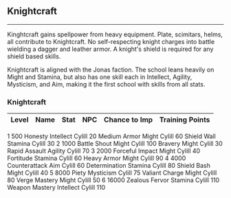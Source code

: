 ## Knightcraft

---

Kinghtcraft gains spellpower from heavy equipment. Plate, scimitars, helms, all contribute to Knightcraft. No self-respecting knight charges into battle wielding a dagger and leather armor. A knight's shield is required for any shield based skills.

Knightcraft is aligned with the Jonas faction.
The school leans heavily on Might and Stamina, but also has one skill each in Intellect, Agility, Mysticism, and Aim, making it the first school with skills from all stats.

### Knightcraft

| Level | Name | Stat | NPC | Chance to Imp | Training Points |
| ----- | ---- | ---- | --- | ------------- | --------------- |
1	500	Honesty	Intellect	Cylill		20
Medium Armor	Might	Cylill		60
Shield Wall	Stamina	Cylill		30
2	1000
Battle Shout	Might	Cylill		100
Bravery	Might	Cylill		30
Rapid Assault	Agility	Cylill		70
3	2000
Forceful Impact	Might	Cylill		40
Fortitude	Stamina	Cylill		60
Heavy Armor	Might	Cylill		90
4	4000	Counterattack	Aim	Cylill		60
Determination	Stamina	Cylill		80
Shield Bash	Might	Cylill		40
5	8000	Piety	Mysticism	Cylill		75
Valiant Charge	Might	Cylill		80
Verge Mastery	Might	Cylill		50
6	16000	Zealous Fervor	Stamina	Cylill		110
Weapon Mastery	Intellect	Cylill		110